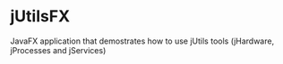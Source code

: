 # jUtilsFX
JavaFX application that demostrates how to use jUtils tools (jHardware, jProcesses and jServices)
 